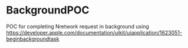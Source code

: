 # BackgroundPOC
 POC for completing Nretwork request in background using https://developer.apple.com/documentation/uikit/uiapplication/1623051-beginbackgroundtask
